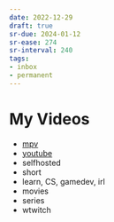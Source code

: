 ```yaml
---
date: 2022-12-29
draft: true
sr-due: 2024-01-12
sr-ease: 274
sr-interval: 240
tags:
- inbox
- permanent
---
```


# My Videos


- [mpv](./mpv.md)
- [youtube](./youtube.md)
- selfhosted
- short
- learn, CS, gamedev, irl
- movies
- series
- wtwitch